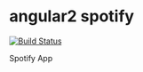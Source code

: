 angular2 spotify
==================
[![Build Status](https://travis-ci.org/vardius/angular2-spotify.svg?branch=master)](https://travis-ci.org/vardius/angular2-spotify)

Spotify App

